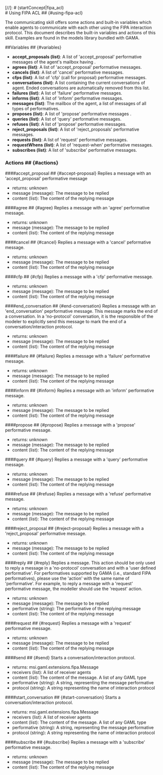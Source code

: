 [//]: # (keyword|concept_fipa)
<div class='gama-keyword-style' id ='48_0_43_concept-fipa'></div>
[//]: # (startConcept|fipa_acl)
<section class='concept-graph' markdown='1' id ='concept_48_0_26_fipa-acl'>
# Using FIPA ACL ## {#using-fipa-acl}


The communicating skill offers some actions and built-in variables which enable agents to communicate with each other using the FIPA interaction protocol. This document describes the built-in variables and actions of this skill. Examples are found in the models library bundled with GAMA.

##Variables ## {#variables}

* **accept_proposals (list)**: A list of 'accept_proposal' performative messages of the agent's mailbox having .
* **agrees (list)**: A list of 'accept_proposal' performative messages.
* **cancels (list)**: A list of 'cancel' performative messages.
* **cfps (list)**: A list of 'cfp' (call for proposal) performative messages.
* **conversations (list)**: A list containing the current conversations of agent. Ended conversations are automatically removed from this list.
* **failures (list)**: A list of 'failure' performative messages.
* **informs (list)**: A list of 'inform' performative messages.
* **messages (list)**: The mailbox of the agent, a list of messages of all types of performatives.
* **proposes (list)**: A list of 'propose' performative messages .
* **queries (list)**: A list of 'query' performative messages.
* **refuses (list)**: A list of 'propose' performative messages.
* **reject_proposals (list)**: A list of 'reject_proposals' performative messages.
* **requests (list)**: A list of 'request' performative messages.
* **requestWhens (list)**: A list of 'request-when' performative messages.
* **subscribes (list)**: A list of 'subscribe' performative messages.

### Actions ## {#actions}
####accept_proposal ## {#accept-proposal}
Replies a message with an 'accept_proposal' performative message
* returns: unknown
* message (message): The message to be replied
* content (list): The content of the replying message

####agree ## {#agree}
Replies a message with an 'agree' performative message.
* returns: unknown
* message (message): The message to be replied
* content (list): The content of the replying message

####cancel ## {#cancel}
Replies a message with a 'cancel' peformative message.
* returns: unknown
* message (message): The message to be replied
* content (list): The content of the replying message

####cfp ## {#cfp}
Replies a message with a 'cfp' performative message.
* returns: unknown
* message (message): The message to be replied
* content (list): The content of the replying message

####end_conversation ## {#end-conversation}
Replies a message with an 'end_conversation' peprformative message. This message marks the end of a conversation. In a 'no-protocol' conversation, it is the responsible of the modeler to explicitly send this message to mark the end of a conversation/interaction protocol.
* returns: unknown
* message (message): The message to be replied
* content (list): The content of the replying message

####failure ## {#failure}
Replies a message with a 'failure' performative message.
* returns: unknown
* message (message): The message to be replied
* content (list): The content of the replying message

####inform ## {#inform}
Replies a message with an 'inform' performative message.
* returns: unknown
* message (message): The message to be replied
* content (list): The content of the replying message

####propose ## {#propose}
Replies a message with a 'propose' performative message.
* returns: unknown
* message (message): The message to be replied
* content (list): The content of the replying message

####query ## {#query}
Replies a message with a 'query' performative message.
* returns: unknown
* message (message): The message to be replied
* content (list): The content of the replying message

####refuse ## {#refuse}
Replies a message with a 'refuse' performative message.
* returns: unknown
* message (message): The message to be replied
* content (list): The content of the replying message

####reject_proposal ## {#reject-proposal}
Replies a message with a 'reject_proposal' performative message.
* returns: unknown
* message (message): The message to be replied
* content (list): The content of the replying message

####reply ## {#reply}
Replies a message. This action should be only used to reply a message in a 'no-protocol' conversation and with a 'user defined performative'. For performatives supported by GAMA (i.e., standard FIPA performatives), please use the 'action' with the same name of 'performative'. For example, to reply a message with a 'request' performative message, the modeller should use the 'request' action.
* returns: unknown
* message (message): The message to be replied
* performative (string): The performative of the replying message
* content (list): The content of the replying message

####request ## {#request}
Replies a message with a 'request' performative message.
* returns: unknown
* message (message): The message to be replied
* content (list): The content of the replying message

####send ## {#send}
Starts a conversation/interaction protocol.
* returns: msi.gaml.extensions.fipa.Message
* receivers (list): A list of receiver agents
* content (list): The content of the message. A list of any GAML type
* performative (string): A string, representing the message performative
* protocol (string): A string representing the name of interaction protocol

####start_conversation ## {#start-conversation}
Starts a conversation/interaction protocol.
* returns: msi.gaml.extensions.fipa.Message
* receivers (list): A list of receiver agents
* content (list): The content of the message. A list of any GAML type
* performative (string): A string, representing the message performative
* protocol (string): A string representing the name of interaction protocol

####subscribe ## {#subscribe}
Replies a message with a 'subscribe' performative message.
* returns: unknown
* message (message): The message to be replied
* content (list): The content of the replying message

[//]: # (endConcept|fipa_acl)
</section>